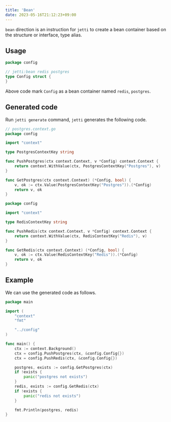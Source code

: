 ```yaml
---
title: 'Bean'
date: 2023-05-16T21:12:23+09:00
---
```


`bean` direction is an instruction for `jetti` to create a bean container based on the structure or interface, type alias.

## Usage

```go
package config

// jetti:bean redis postgres
type Config struct {
}
```

Above code mark `Config` as a bean container named `redis`, `postgres`.

## Generated code

Run `jetti generate` command, `jetti` generates the following code.

```go
// postgres.context.go
package config

import "context"

type PostgresContextKey string

func PushPostgres(ctx context.Context, v *Config) context.Context {
	return context.WithValue(ctx, PostgresContextKey("Postgres"), v)
}

func GetPostgres(ctx context.Context) (*Config, bool) {
	v, ok := ctx.Value(PostgresContextKey("Postgres")).(*Config)
	return v, ok
}
```

```go
package config

import "context"

type RedisContextKey string

func PushRedis(ctx context.Context, v *Config) context.Context {
	return context.WithValue(ctx, RedisContextKey("Redis"), v)
}

func GetRedis(ctx context.Context) (*Config, bool) {
	v, ok := ctx.Value(RedisContextKey("Redis")).(*Config)
	return v, ok
}
```

## Example

We can use the generated code as follows.

```go
package main

import (
    "context"
    "fmt"

    "../config"
)

func main() {
	ctx := context.Background()
    ctx = config.PushPostgres(ctx, &config.Config{})
    ctx = config.PushRedis(ctx, &config.Config{})

    postgres, exists := config.GetPostgres(ctx)
	if !exists {
		panic("postgres not exists")
	}
    redis, exists := config.GetRedis(ctx)
	if !exists {
		panic("redis not exists")
	}

    fmt.Println(postgres, redis)
}
```
